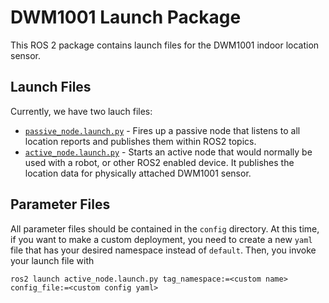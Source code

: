 # DWM1001 Launch Package

This ROS 2 package contains launch files for the DWM1001 indoor location sensor.

## Launch Files

Currently, we have two lauch files:
+ [`passive_node.launch.py`](launch/passive_node.launch.py) - Fires up a passive node that listens to all location reports and publishes them within ROS2 topics.
+ [`active_node.launch.py`](launch/active_node.launch.py) - Starts an active node that would normally be used with a robot, or other ROS2 enabled device. It publishes the location data for physically attached DWM1001 sensor.

## Parameter Files

All parameter files should be contained in the `config` directory.
At this time, if you want to make a custom deployment, you need to create a new `yaml` file that has your desired namespace instead of `default`.
Then, you invoke your launch file with
```
ros2 launch active_node.launch.py tag_namespace:=<custom name> config_file:=<custom config yaml>
```

